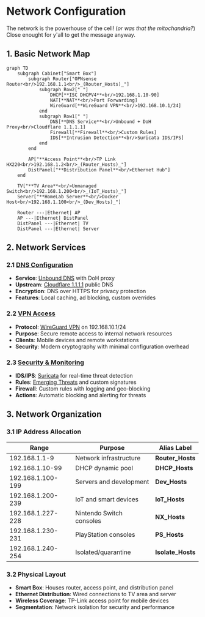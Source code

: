 # Network Configuration

The network is the powerhouse of the cell! (_or was that the mitochandria?_) Close enought for y'all to get the message anyway.

## 1. Basic Network Map

```mermaid
graph TD
    subgraph Cabinet["Smart Box"]
        subgraph Router["OPNsense Router<br/>192.168.1.1<br/>_(Router_Hosts)_"]
            subgraph Row2[" "]
                DHCP[**ISC DHCPV4**<br/>192.168.1.10-90]
                NAT[**NAT**<br/>Port Forwarding]
                WireGuard[**WireGuard VPN**<br/>192.168.10.1/24]
            end
            subgraph Row1[" "]
                DNS[**DNS Service**<br/>Unbound + DoH Proxy<br/>Cloudflare 1.1.1.1]
                Firewall[**Firewall**<br/>Custom Rules]
                IDS[**Intrusion Detection**<br/>Suricata IDS/IPS]
            end
        end
        
        AP["**Access Point**<br/>TP Link HX220<br/>192.168.1.2<br/>_(Router_Hosts)_"]
        DistPanel["**Distribution Panel**<br/>Ethernet Hub"]
    end
    
    TV["**TV Area**<br/>Unmanaged Switch<br/>192.168.1.200<br/>_(IoT_Hosts)_"]
    Server["**HomeLab Server**<br/>Docker Host<br/>192.168.1.100<br/>_(Dev_Hosts)_"]
    
    Router ---|Ethernet| AP
    AP ---|Ethernet| DistPanel
    DistPanel ---|Ethernet| TV
    DistPanel ---|Ethernet| Server
```

## 2. Network Services

### 2.1 [DNS Configuration](https://docs.opnsense.org/manual/unbound.html)

- **Service**: [Unbound DNS](https://nlnetlabs.nl/projects/unbound/about/) with DoH proxy
- **Upstream**: [Cloudflare 1.1.1.1](https://developers.cloudflare.com/1.1.1.1/) public DNS
- **Encryption**: DNS over HTTPS for privacy protection
- **Features**: Local caching, ad blocking, custom overrides

### 2.2 [VPN Access](https://docs.opnsense.org/manual/how-tos/wireguard-client.html)

- **Protocol**: [WireGuard VPN](https://www.wireguard.com/) on 192.168.10.1/24
- **Purpose**: Secure remote access to internal network resources
- **Clients**: Mobile devices and remote workstations
- **Security**: Modern cryptography with minimal configuration overhead

### 2.3 [Security & Monitoring](https://docs.opnsense.org/manual/ips.html)

- **IDS/IPS**: [Suricata](https://suricata.io/) for real-time threat detection
- **Rules**: [Emerging Threats](https://rules.emergingthreats.net/) and custom signatures
- **Firewall**: Custom rules with logging and geo-blocking
- **Actions**: Automatic blocking and alerting for threats

## 3. Network Organization

### 3.1 IP Address Allocation

| Range | Purpose | Alias Label |
|-------|---------|-------------|
| 192.168.1.1-9 | Network infrastructure | **Router_Hosts** |
| 192.168.1.10-99 | DHCP dynamic pool | **DHCP_Hosts** |
| 192.168.1.100-199 | Servers and development | **Dev_Hosts** |
| 192.168.1.200-239 | IoT and smart devices | **IoT_Hosts** |
| 192.168.1.227-228 | Nintendo Switch consoles | **NX_Hosts** |
| 192.168.1.230-231 | PlayStation consoles | **PS_Hosts** |
| 192.168.1.240-254 | Isolated/quarantine | **Isolate_Hosts** |

### 3.2 Physical Layout

- **Smart Box**: Houses router, access point, and distribution panel
- **Ethernet Distribution**: Wired connections to TV area and server
- **Wireless Coverage**: TP-Link access point for mobile devices
- **Segmentation**: Network isolation for security and performance
